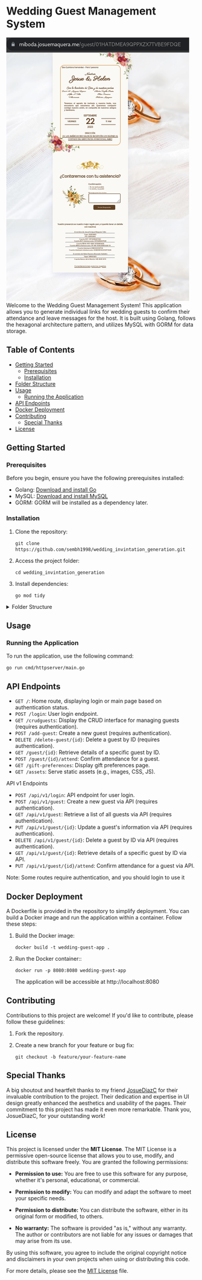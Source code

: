 # Wedding Guest Management System

![Wedding Guest Management System](mdcontent/screenshot.png)
Welcome to the Wedding Guest Management System! This application allows you to generate individual links for wedding guests to confirm their attendance and leave messages for the host. It is built using Golang, follows the hexagonal architecture pattern, and utilizes MySQL with GORM for data storage.

## Table of Contents

- [Getting Started](#getting-started)
  - [Prerequisites](#prerequisites)
  - [Installation](#installation)
- [Folder Structure](#folder-structure)
- [Usage](#usage)
  - [Running the Application](#running-the-application)
- [API Endpoints](#api-endpoints)
- [Docker Deployment](#docker-deployment)
- [Contributing](#contributing)
  - [Special Thanks](#special-thanks)
- [License](#license)


## Getting Started

### Prerequisites

Before you begin, ensure you have the following prerequisites installed:

- Golang: [Download and install Go](https://golang.org/doc/install)
- MySQL: [Download and install MySQL](https://dev.mysql.com/downloads/installer/)
- GORM: GORM will be installed as a dependency later.

### Installation

1. Clone the repository:

   ```shell
   git clone https://github.com/sembh1998/wedding_invintation_generation.git
   ```

2. Access the project folder:

   ```shell
   cd wedding_invintation_generation
   ```

3. Install dependencies:

   ```shell
   go mod tidy
   ```

<details>
<summary>Folder Structure</summary>
<pre>
<code>
Folder structure
├── cmd/
│   ├── bootstrap/
│   │   ├── assets/
│   │   ├── embeds.go
│   │   ├── htmx/
│   │   └── jokes.go
│   └── httpserver/
│       └── main.go
├── Dockerfile
├── go.mod
├── go.sum
├── internal/
│   ├── core/
│   │   ├── domain/
│   │   ├── ports/
│   │   └── services/
│   ├── handlers/
│   │   ├── frontend/
│   │   ├── guesthdl/
│   │   ├── tokenrequired/
│   │   └── userhdl/
│   └── repositories/
│       ├── guestsrepo/
│       └── usersrepo/
├── mdcontent/
│   └── screenshot.png
└── README.md
</code>
</pre>
</details>

## Usage
### Running the Application
To run the application, use the following command:

   ```shell
   go run cmd/httpserver/main.go
   ```
## API Endpoints


- `GET /`: Home route, displaying login or main page based on authentication status.
- `POST /login`: User login endpoint.
- `GET /crudguests`: Display the CRUD interface for managing guests (requires authentication).
- `POST /add-guest`: Create a new guest (requires authentication).
- `DELETE /delete-guest/{id}`: Delete a guest by ID (requires authentication).
- `GET /guest/{id}`: Retrieve details of a specific guest by ID.
- `POST /guest/{id}/attend`: Confirm attendance for a guest.
- `GET /gift-preferences`: Display gift preferences page.
- `GET /assets`: Serve static assets (e.g., images, CSS, JS).

API v1 Endpoints

- `POST /api/v1/login`: API endpoint for user login.
- `POST /api/v1/guest`: Create a new guest via API (requires authentication).
- `GET /api/v1/guest`: Retrieve a list of all guests via API (requires authentication).
- `PUT /api/v1/guest/{id}`: Update a guest's information via API (requires authentication).
- `DELETE /api/v1/guest/{id}`: Delete a guest by ID via API (requires authentication).
- `GET /api/v1/guest/{id}`: Retrieve details of a specific guest by ID via API.
- `PUT /api/v1/guest/{id}/attend`: Confirm attendance for a guest via API.

Note: Some routes require authentication, and you should login to use it

## Docker Deployment

A Dockerfile is provided in the repository to simplify deployment. You can build a Docker image and run the application within a container. Follow these steps:

1. Build the Docker image:

   ```shell
   docker build -t wedding-guest-app .
   ```
2. Run the Docker container::

   ```shell
   docker run -p 8080:8080 wedding-guest-app
   ```
   The application will be accessible at http://localhost:8080

## Contributing

Contributions to this project are welcome! If you'd like to contribute, please follow these guidelines:

1. Fork the repository.

2. Create a new branch for your feature or bug fix:

   ```shell
   git checkout -b feature/your-feature-name
   ```

## Special Thanks

A big shoutout and heartfelt thanks to my friend [JosueDiazC](https://github.com/JosueDiazC) for their invaluable contribution to the project. Their dedication and expertise in UI design greatly enhanced the aesthetics and usability of the pages. Their commitment to this project has made it even more remarkable. Thank you, JosueDiazC, for your outstanding work!

## License

This project is licensed under the **MIT License**. The MIT License is a permissive open-source license that allows you to use, modify, and distribute this software freely. You are granted the following permissions:

- **Permission to use:** You are free to use this software for any purpose, whether it's personal, educational, or commercial.

- **Permission to modify:** You can modify and adapt the software to meet your specific needs.

- **Permission to distribute:** You can distribute the software, either in its original form or modified, to others.

- **No warranty:** The software is provided "as is," without any warranty. The author or contributors are not liable for any issues or damages that may arise from its use.

By using this software, you agree to include the original copyright notice and disclaimers in your own projects when using or distributing this code.

For more details, please see the [MIT License](LICENSE) file.

